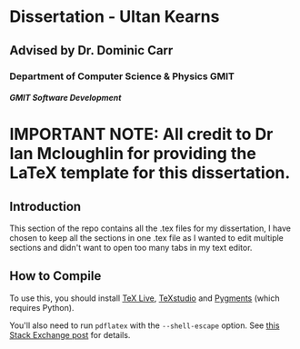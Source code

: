 # Dissertation - Ultan Kearns
## Advised by Dr. Dominic Carr
### Department of Computer Science & Physics GMIT
##### GMIT Software Development

# IMPORTANT NOTE: All credit to Dr Ian Mcloughlin for providing the LaTeX template for this dissertation.

## Introduction

This section of the repo contains all the .tex files for my dissertation, I have chosen to keep all the sections in one .tex file as I wanted to edit multiple sections and didn't want to open too many tabs in my text editor.

## How to Compile

To use this, you should install [TeX Live](https://www.tug.org/texlive/), [TeXstudio](http://www.texstudio.org/) and [Pygments](http://pygments.org/download/) (which requires Python).

You'll also need to run ```pdflatex``` with the ```--shell-escape``` option.
See [this Stack Exchange post](http://tex.stackexchange.com/questions/99475/how-to-invoke-latex-with-the-shell-escape-flag-in-texmakerx) for details.
